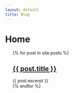 ```yaml
---
layout: default
title: Blog
---
```


# Home

<ul style="list-style-type:none">
  {% for post in site.posts %}
    <li>
      <h2><a href="{{ post.url }}">{{ post.title }}</a></h2>
      {{ post.excerpt }}
    </li>
  {% endfor %}
</ul>

